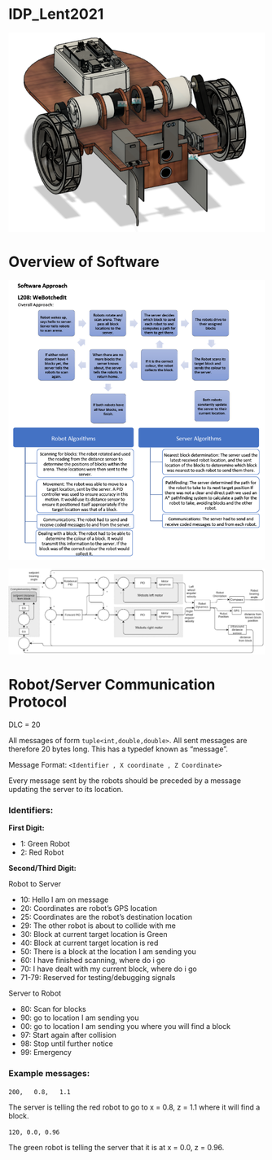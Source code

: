 # IDP_Lent2021

![CAD of robot model](https://github.com/alicebarbe/IDP_Lent2021/blob/figures/cad.png "CAD Model")

# Overview of Software

![Software Overview](https://github.com/alicebarbe/IDP_Lent2021/blob/figures/IDP%20Software%20Approach1024_1.png "Software Approach")

![Movement Block Diagram](https://github.com/alicebarbe/IDP_Lent2021/blob/figures/Movement%20Block%20Diagram.png "Movement Block Diagram")

# Robot/Server Communication Protocol
DLC = 20

All messages of form ```tuple<int,double,double>```. All sent messages are therefore 20 bytes long. This has a typedef known as “message”.

Message Format: ```<Identifier , X coordinate , Z Coordinate> ```

Every message sent by the robots should be preceded by a message updating the server to its location.

### Identifiers: 

**First Digit:**

- 1: Green Robot
- 2: Red Robot

**Second/Third Digit:**

Robot to Server

- 10: Hello I am on message
- 20: Coordinates are robot’s GPS location
- 25: Coordinates are the robot’s destination location
- 29: The other robot is about to collide with me
- 30: Block at current target location is Green
- 40: Block at current target location is red
- 50: There is a block at the location I am sending you
- 60: I have finished scanning, where do i go
- 70: I have dealt with my current block, where do i go
- 71-79: Reserved for testing/debugging signals

Server to Robot

- 80: Scan for blocks
- 90: go to location I am sending you
- 00: go to location I am sending you where you will find a block
- 97: Start again after collision
- 98: Stop until further notice
- 99: Emergency

### Example messages:

```200,   0.8,   1.1```

The server is telling the red robot to go to x = 0.8, z = 1.1 where it will find a block.

```120, 0.0, 0.96```

The green robot is telling the server that it is at x = 0.0, z = 0.96.
